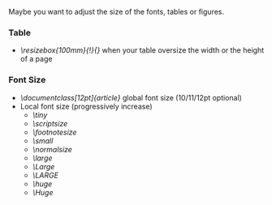 Maybe you want to adjust the size of the fonts, tables or figures.

### Table
- *\resizebox{100mm}{!}{}* when your table oversize the width or the height of a page 

### Font Size
- *\documentclass[12pt]{article}* global font size (10/11/12pt optional)
- Local font size (progressively increase)
   - *\tiny*
   - *\scriptsize*
   - *\footnotesize*
   - *\small*
   - *\normalsize*
   - *\large*
   - *\Large*
   - *\LARGE*
   - *\huge*
   - *\Huge*
